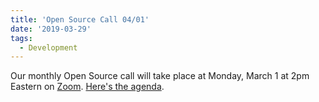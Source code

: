 ```yaml
---
title: 'Open Source Call 04/01'
date: '2019-03-29'
tags:
  - Development
---
```


Our monthly Open Source call will take place at Monday, March 1 at 2pm Eastern on
[Zoom](https://zoom.us/j/5125249718).
[Here's the agenda](https://docs.google.com/document/d/1TuJMjzErxP_wxYgmaavq7u_sAeYdgEm9yQZOVHKGzVY/edit?usp=sharing).
